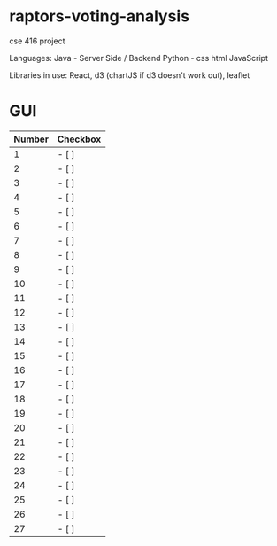 # raptors-voting-analysis

cse 416 project


Languages:
Java - Server Side / Backend
Python -
css
html
JavaScript

Libraries in use:
React, d3 (chartJS if d3 doesn't work out), leaflet

# GUI

| Number | Checkbox |
|--------|----------|
| 1      | - [ ]      |
| 2      | - [ ]      |
| 3      | - [ ]      |
| 4      | - [ ]      |
| 5      | - [ ]      |
| 6      | - [ ]      |
| 7      | - [ ]      |
| 8      | - [ ]      |
| 9      | - [ ]      |
| 10     | - [ ]      |
| 11     | - [ ]      |
| 12     | - [ ]      |
| 13     | - [ ]      |
| 14     | - [ ]      |
| 15     | - [ ]      |
| 16     | - [ ]      |
| 17     | - [ ]      |
| 18     | - [ ]      |
| 19     | - [ ]      |
| 20     | - [ ]      |
| 21     | - [ ]      |
| 22     | - [ ]      |
| 23     | - [ ]      |
| 24     | - [ ]      |
| 25     | - [ ]      |
| 26     | - [ ]      |
| 27     | - [ ]      |